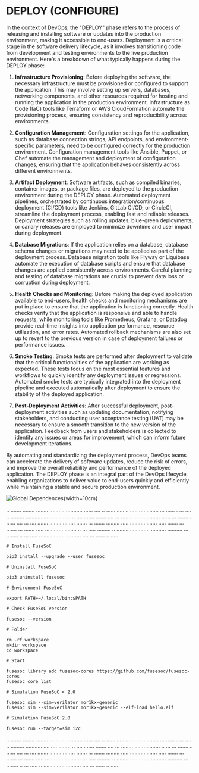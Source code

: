 # DEPLOY (CONFIGURE)

In the context of DevOps, the "DEPLOY" phase refers to the process of releasing and installing software or updates into the production environment, making it accessible to end-users. Deployment is a critical stage in the software delivery lifecycle, as it involves transitioning code from development and testing environments to the live production environment. Here's a breakdown of what typically happens during the DEPLOY phase:

1. **Infrastructure Provisioning**: Before deploying the software, the necessary infrastructure must be provisioned or configured to support the application. This may involve setting up servers, databases, networking components, and other resources required for hosting and running the application in the production environment. Infrastructure as Code (IaC) tools like Terraform or AWS CloudFormation automate the provisioning process, ensuring consistency and reproducibility across environments.

2. **Configuration Management**: Configuration settings for the application, such as database connection strings, API endpoints, and environment-specific parameters, need to be configured correctly for the production environment. Configuration management tools like Ansible, Puppet, or Chef automate the management and deployment of configuration changes, ensuring that the application behaves consistently across different environments.

3. **Artifact Deployment**: Software artifacts, such as compiled binaries, container images, or package files, are deployed to the production environment during the DEPLOY phase. Automated deployment pipelines, orchestrated by continuous integration/continuous deployment (CI/CD) tools like Jenkins, GitLab CI/CD, or CircleCI, streamline the deployment process, enabling fast and reliable releases. Deployment strategies such as rolling updates, blue-green deployments, or canary releases are employed to minimize downtime and user impact during deployment.

4. **Database Migrations**: If the application relies on a database, database schema changes or migrations may need to be applied as part of the deployment process. Database migration tools like Flyway or Liquibase automate the execution of database scripts and ensure that database changes are applied consistently across environments. Careful planning and testing of database migrations are crucial to prevent data loss or corruption during deployment.

5. **Health Checks and Monitoring**: Before making the deployed application available to end-users, health checks and monitoring mechanisms are put in place to ensure that the application is functioning correctly. Health checks verify that the application is responsive and able to handle requests, while monitoring tools like Prometheus, Grafana, or Datadog provide real-time insights into application performance, resource utilization, and error rates. Automated rollback mechanisms are also set up to revert to the previous version in case of deployment failures or performance issues.

6. **Smoke Testing**: Smoke tests are performed after deployment to validate that the critical functionalities of the application are working as expected. These tests focus on the most essential features and workflows to quickly identify any deployment issues or regressions. Automated smoke tests are typically integrated into the deployment pipeline and executed automatically after deployment to ensure the stability of the deployed application.

7. **Post-Deployment Activities**: After successful deployment, post-deployment activities such as updating documentation, notifying stakeholders, and conducting user acceptance testing (UAT) may be necessary to ensure a smooth transition to the new version of the application. Feedback from users and stakeholders is collected to identify any issues or areas for improvement, which can inform future development iterations.

By automating and standardizing the deployment process, DevOps teams can accelerate the delivery of software updates, reduce the risk of errors, and improve the overall reliability and performance of the deployed application. The DEPLOY phase is an integral part of the DevOps lifecycle, enabling organizations to deliver value to end-users quickly and efficiently while maintaining a stable and secure production environment.

![Global Dependences](assets/chapter6/dependences-global.svg){width=10cm}

.. ....... ........ ........ ....... .. ........... ...... .... .. ...... ..... .. ..... .... ........ ... ...... . ... .... .. ......... ........... .... .... ........ .. .... . ..... ....... .... ... ........ .... ............ .. ... ... ....... .. ...... .... ... .... ....... .. ..... ... .... ....... ... ....... ......... ..... .......... ....... ..... ....... ... ....... ... ....... ..... ..... .... . ........ .. ... ..... ......... .. ........ ..... ....... .......... .......... ... ........ .. ... ..... .. ........ ..... .......... .... ... ...... .. .....

```
# Install FuseSoC

pip3 install --upgrade --user fusesoc

# Uninstall FuseSoC

pip3 uninstall fusesoc

# Environment FuseSoC

export PATH=~/.local/bin:$PATH

# Check FuseSoC version

fusesoc --version

# Folder

rm -rf workspace
mkdir workspace
cd workspace

# Start

fusesoc library add fusesoc-cores https://github.com/fusesoc/fusesoc-cores
fusesoc core list

# Simulation FuseSoC < 2.0

fusesoc sim --sim=verilator mor1kx-generic
fusesoc sim --sim=verilator mor1kx-generic --elf-load hello.elf

# Simulation FuseSoC 2.0

fusesoc run --target=sim i2c
```

.. ....... ........ ........ ....... .. ........... ...... .... .. ...... ..... .. ..... .... ........ ... ...... . ... .... .. ......... ........... .... .... ........ .. .... . ..... ....... .... ... ........ .... ............ .. ... ... ....... .. ...... .... ... .... ....... .. ..... ... .... ....... ... ....... ......... ..... .......... ....... ..... ....... ... ....... ... ....... ..... ..... .... . ........ .. ... ..... ......... .. ........ ..... ....... .......... .......... ... ........ .. ... ..... .. ........ ..... .......... .... ... ...... .. .....
